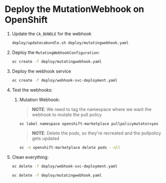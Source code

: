 # Deploy the MutationWebhook on OpenShift


1. Update the `CA_BUNDLE` for the webhook

    ~~~sh
    deploy/updatecabundle.sh deploy/mutatingwebhook.yaml
    ~~~

2. Deploy the `MutatingWebhookConfiguration`:

    ~~~sh
    oc create -f deploy/mutatingwebhook.yaml
    ~~~

3. Deploy the webhook service

    ~~~sh
    oc create -f deploy/webhook-svc-deployment.yaml
    ~~~

4. Test the webhooks:

    1. Mutation Webhook:

        > **NOTE**: We need to tag the namespace where we want the webhook to mutate the pull policy

        ~~~sh
        oc label namespace openshift-marketplace pullpolicymutator=yes
        ~~~

        > **NOTE**: Delete the pods, so they're recreated and the pullpolicy gets updated

        ~~~sh
        oc -n openshift-marketplace delete pods --all
        ~~~

5. Clean everything:

    ~~~sh
    oc delete -f deploy/webhook-svc-deployment.yaml 
    ~~~

    ~~~sh
    oc delete -f deploy/mutatingwebhook.yaml
    ~~~